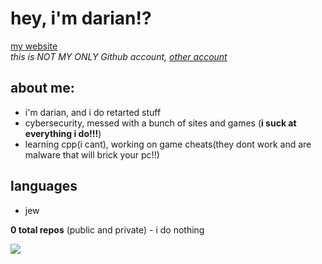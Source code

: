 # hey, i'm darian!?
[my website](https://dariandev.com)
<br>
*this is NOT MY ONLY Github account, [other account](https://github.com/darianOnTOP)*

## about me:
- i'm darian, and i do retarted stuff
- cybersecurity, messed with a bunch of sites and games (**i suck at everything i do!!!**)
- learning cpp(i cant), working on game cheats(they dont work and are malware that will brick your pc!!)

## languages
- jew

**0 total repos** (public and private) - i do nothing

![](https://komarev.com/ghpvc/?username=gfuyguidfygufdygfduigyfdiugyfdbbchekf)
